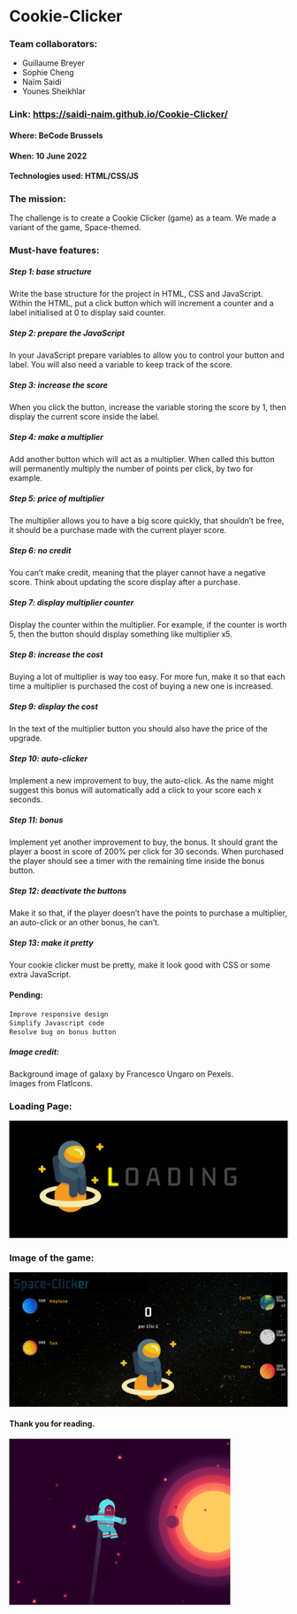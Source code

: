 # Cookie-Clicker
### Team collaborators: 
- Guillaume Breyer      
- Sophie Cheng    
- Naïm Saidi     
- Younes Sheikhlar    
   
### Link:  https://saidi-naim.github.io/Cookie-Clicker/
#### Where: BeCode Brussels
#### When: 10 June 2022
#### Technologies used: HTML/CSS/JS 
   
### The mission:     
 The challenge is to create a Cookie Clicker (game) as a team. We made a variant of the game, Space-themed. 

### Must-have features:     
##### Step 1: base structure     
Write the base structure for the project in HTML, CSS and JavaScript. Within the HTML, put a click button which will increment a counter and a label initialised at 0 to display said counter.

##### Step 2: prepare the JavaScript     
In your JavaScript prepare variables to allow you to control your button and label. You will also need a variable to keep track of the score.

##### Step 3: increase the score     
When you click the button, increase the variable storing the score by 1, then display the current score inside the label.

##### Step 4: make a multiplier     
Add another button which will act as a multiplier. When called this button will permanently multiply the number of points per click, by two for example.

##### Step 5: price of multiplier      
The multiplier allows you to have a big score quickly, that shouldn’t be free, it should be a purchase made with the current player score.

##### Step 6: no credit           
You can’t make credit, meaning that the player cannot have a negative score. Think about updating the score display after a purchase.

##### Step 7: display multiplier counter      
Display the counter within the multiplier. For example, if the counter is worth 5, then the button should display something like multiplier x5.

##### Step 8: increase the cost        
Buying a lot of multiplier is way too easy. For more fun, make it so that each time a multiplier is purchased the cost of buying a new one is increased.

##### Step 9: display the cost        
In the text of the multiplier button you should also have the price of the upgrade.

##### Step 10: auto-clicker      
Implement a new improvement to buy, the auto-click. As the name might suggest this bonus will automatically add a click to your score each x seconds.

##### Step 11: bonus       
Implement yet another improvement to buy, the bonus. It should grant the player a boost in score of 200% per click for 30 seconds. When purchased the player should see a timer with the remaining time inside the bonus button.

##### Step 12: deactivate the buttons       
Make it so that, if the player doesn’t have the points to purchase a multiplier, an auto-click or an other bonus, he can’t.

##### Step 13: make it pretty        
Your cookie clicker must be pretty, make it look good with CSS or some extra JavaScript.

#### Pending:
    Improve responsive design
    Simplify Javascript code
    Resolve bug on bonus button

##### Image credit:
Background  image of galaxy by Francesco Ungaro on Pexels.   
Images from FlatIcons.      

### Loading Page:
![Loading](./assets/img-readme/loadingPage.png "Space-Clicker Loading page")
### Image of the game:
![Space-Clicker game example](./assets/img-readme/space.png "Space-Clicker game example")


#### Thank you for reading. 
![Astro](./assets/img-readme/astroGif.gif "Astro Giffer")

